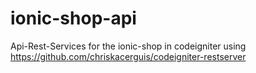 # ionic-shop-api
Api-Rest-Services for the ionic-shop in codeigniter using https://github.com/chriskacerguis/codeigniter-restserver

